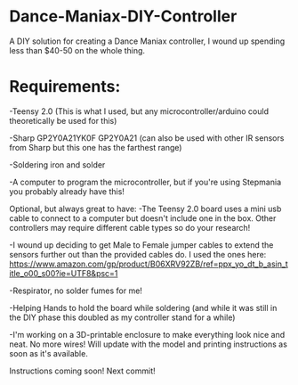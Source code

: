 # Dance-Maniax-DIY-Controller
A DIY solution for creating a Dance Maniax controller, I wound up spending less than $40-50 on the whole thing.

# Requirements:

-Teensy 2.0 (This is what I used, but any microcontroller/arduino could theoretically be used for this)

-Sharp GP2Y0A21YK0F GP2Y0A21 (can also be used with other IR sensors from Sharp but this one has the farthest range)

-Soldering iron and solder

-A computer to program the microcontroller, but if you're using Stepmania you probably already have this!

Optional, but always great to have:
-The Teensy 2.0 board uses a mini usb cable to connect to a computer but doesn't include one in the box. Other controllers may require different cable types so do your research!

-I wound up deciding to get Male to Female jumper cables to extend the sensors further out than the provided cables do. I used the ones here: https://www.amazon.com/gp/product/B06XRV92ZB/ref=ppx_yo_dt_b_asin_title_o00_s00?ie=UTF8&psc=1

-Respirator, no solder fumes for me!

-Helping Hands to hold the board while soldering (and while it was still in the DIY phase this doubled as my controller stand for a while)

-I'm working on a 3D-printable enclosure to make everything look nice and neat. No more wires! Will update with the model and printing instructions as soon as it's available.

Instructions coming soon! Next commit!
